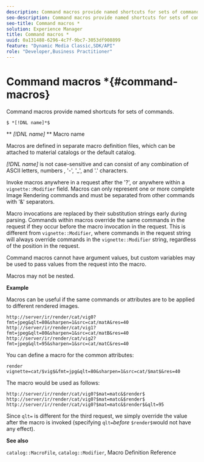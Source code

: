 ```yaml
---
description: Command macros provide named shortcuts for sets of commands.
seo-description: Command macros provide named shortcuts for sets of commands.
seo-title: Command macros *
solution: Experience Manager
title: Command macros *
uuid: 0a131488-6296-4c7f-9bc7-3053df908899
feature: "Dynamic Media Classic,SDK/API"
role: "Developer,Business Practitioner"
---
```


# Command macros *{#command-macros}

Command macros provide named shortcuts for sets of commands.

 `$ *[!DNL name]*$`

** *[!DNL name]* ** Macro name

Macros are defined in separate macro definition files, which can be attached to material catalogs or the default catalog.

*[!DNL name]* is not case-sensitive and can consist of any combination of ASCII letters, numbers , '-', '_', and '.' characters.

Invoke macros anywhere in a request after the '?', or anywhere within a `vignette::Modifier` field. Macros can only represent one or more complete Image Rendering commands and must be separated from other commands with '&' separators.

Macro invocations are replaced by their substitution strings early during parsing. Commands within macros override the same commands in the request if they occur before the macro invocation in the request. This is different from `vignette::Modifier`, where commands in the request string will always override commands in the `vignette::Modifier` string, regardless of the position in the request.

Command macros cannot have argument values, but custom variables may be used to pass values from the request into the macro.

Macros may not be nested.

**Example**

Macros can be useful if the same commands or attributes are to be applied to different rendered images.

`http://server/ir/render/cat/vig0?fmt=jpeg&qlt=80&sharpen=1&src=cat/matA&res=40 http://server/ir/render/cat/vig1?fmt=jpeg&qlt=80&sharpen=1&src=cat/matB&res=40 http://server/ir/render/cat/vig2?fmt=jpeg&qlt=95&sharpen=1&src=cat/matC&res=40`

You can define a macro for the common attributes:

`render vignette=cat/$vig$&fmt=jpg&qlt=80&sharpen=1&src=cat/$mat$&res=40`

The macro would be used as follows:

`http://server/ir/render/cat/vig0?$mat=matc&$render$ http://server/ir/render/cat/vig0?$mat=matc&$render$ http://server/ir/render/cat/vig0?$mat=matc&$render$&qlt=95`

Since `qlt=` is different for the third request, we simply override the value after the macro is invoked (specifying `qlt=`*before* `$render$`would not have any effect).

**See also**

`catalog::MacroFile`, `catalog::Modifier`, Macro Definition Reference

<!--<a id="section_297B7FCB285F4891AA76DF8393089931"></a>-->

